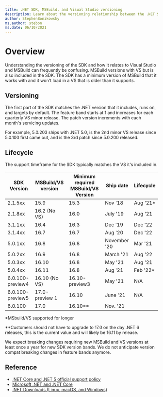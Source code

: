```yaml
---
title: .NET SDK, MSBuild, and Visual Studio versioning
description: Learn about the versioning relationship between the .NET SDK and MSBuild/VS.
author: StephenBonikowsky
ms.author: stebon
ms.date: 06/10/2021
---
```

# Overview

Understanding the versioning of the SDK and how it relates to Visual Studio and MSBuild can frequently be confusing. MSBuild versions with VS but is also included in the SDK. The SDK has a minimum version of MSBuild that it works with and it won't load in a VS that is older than it supports.

## Versioning

The first part of the SDK matches the .NET version that it includes, runs on, and targets by default.  The feature band starts at 1 and increases for each quarterly VS minor release.  The patch version increments with each month's servicing updates.

For example, 5.0.203 ships with .NET 5.0, is the 2nd minor VS release since 5.0.100 first came out, and is the 3rd patch since 5.0.200 released.

## Lifecycle

The support timeframe for the SDK typically matches the VS it's included in.

| SDK Version      | MSBuild/VS version | Minimum required MSBuild/VS Version | Ship date    | Lifecycle |
|------------------|--------------------|-------------------------------------|--------------|-----------|
| 2.1.5xx          | 15.9               | 15.3                                | Nov '18      | Aug '21*  |
| 2.1.8xx          | 16.2 (No VS)       | 16.0                                | July '19     | Aug '21   |
| 3.1.1xx          | 16.4               | 16.3                                | Dec '19      | Dec '22   |
| 3.1.4xx          | 16.7               | 16.7                                | Aug '20      | Dec '22   |
| 5.0.1xx          | 16.8               | 16.8                                | November '20 | Mar '21   |
| 5.0.2xx          | 16.9               | 16.8                                | March '21     | Aug '22   |
| 5.0.3xx          | 16.10              | 16.8                                | May '21       | Aug '21   |
| 5.0.4xx          | 16.11              | 16.8                                | Aug '21       | Feb '22*  |
| 6.0.100-preview4 | 16.10 (No VS)      | 16.10-preview3                      | May '21     | N/A       |
| 6.0.100-preview5 | 17.0-preview 1     | 16.10                               | June '21        | N/A       |
| 6.0.100          | 17.0               | 16.10**                             | Nov. '21    |

*MSbuild/VS supported for longer

**Customers should not have to upgrade to 17.0 on the day .NET 6 releases, this is the current value and will likely be 16.11 by release.

We expect breaking changes requiring new MSBuild and VS versions at least once a year for new SDK version bands. We do not anticipate version compat breaking changes in feature bands anymore.

## Reference

- [.NET Core and .NET 5 official support policy](/platform/support/policy/dotnet-core)
- [Microsoft .NET and .NET Core](https://docs.microsoft.com/lifecycle/products/microsoft-net-and-net-core)
- [.NET Downloads (Linux, macOS, and Windows)](/download/dotnet)
